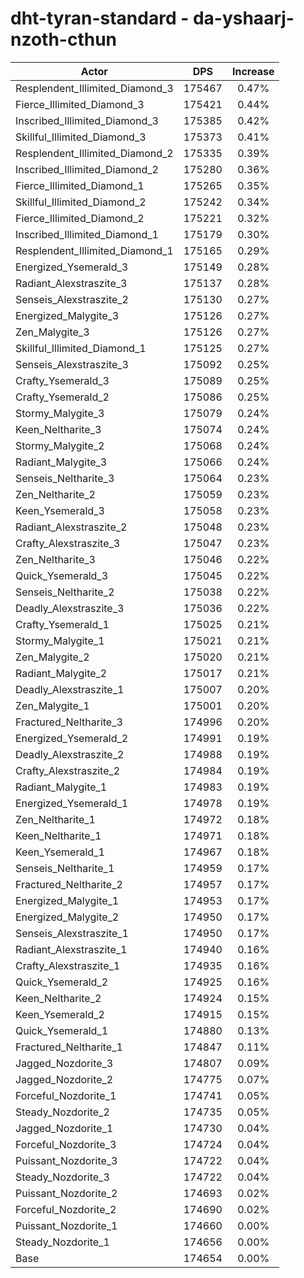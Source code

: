 # dht-tyran-standard - da-yshaarj-nzoth-cthun
| Actor | DPS | Increase |
|---|:---:|:---:|
|Resplendent_Illimited_Diamond_3|175467|0.47%|
|Fierce_Illimited_Diamond_3|175421|0.44%|
|Inscribed_Illimited_Diamond_3|175385|0.42%|
|Skillful_Illimited_Diamond_3|175373|0.41%|
|Resplendent_Illimited_Diamond_2|175335|0.39%|
|Inscribed_Illimited_Diamond_2|175280|0.36%|
|Fierce_Illimited_Diamond_1|175265|0.35%|
|Skillful_Illimited_Diamond_2|175242|0.34%|
|Fierce_Illimited_Diamond_2|175221|0.32%|
|Inscribed_Illimited_Diamond_1|175179|0.30%|
|Resplendent_Illimited_Diamond_1|175165|0.29%|
|Energized_Ysemerald_3|175149|0.28%|
|Radiant_Alexstraszite_3|175137|0.28%|
|Senseis_Alexstraszite_2|175130|0.27%|
|Energized_Malygite_3|175126|0.27%|
|Zen_Malygite_3|175126|0.27%|
|Skillful_Illimited_Diamond_1|175125|0.27%|
|Senseis_Alexstraszite_3|175092|0.25%|
|Crafty_Ysemerald_3|175089|0.25%|
|Crafty_Ysemerald_2|175086|0.25%|
|Stormy_Malygite_3|175079|0.24%|
|Keen_Neltharite_3|175074|0.24%|
|Stormy_Malygite_2|175068|0.24%|
|Radiant_Malygite_3|175066|0.24%|
|Senseis_Neltharite_3|175064|0.23%|
|Zen_Neltharite_2|175059|0.23%|
|Keen_Ysemerald_3|175058|0.23%|
|Radiant_Alexstraszite_2|175048|0.23%|
|Crafty_Alexstraszite_3|175047|0.23%|
|Zen_Neltharite_3|175046|0.22%|
|Quick_Ysemerald_3|175045|0.22%|
|Senseis_Neltharite_2|175038|0.22%|
|Deadly_Alexstraszite_3|175036|0.22%|
|Crafty_Ysemerald_1|175025|0.21%|
|Stormy_Malygite_1|175021|0.21%|
|Zen_Malygite_2|175020|0.21%|
|Radiant_Malygite_2|175017|0.21%|
|Deadly_Alexstraszite_1|175007|0.20%|
|Zen_Malygite_1|175001|0.20%|
|Fractured_Neltharite_3|174996|0.20%|
|Energized_Ysemerald_2|174991|0.19%|
|Deadly_Alexstraszite_2|174988|0.19%|
|Crafty_Alexstraszite_2|174984|0.19%|
|Radiant_Malygite_1|174983|0.19%|
|Energized_Ysemerald_1|174978|0.19%|
|Zen_Neltharite_1|174972|0.18%|
|Keen_Neltharite_1|174971|0.18%|
|Keen_Ysemerald_1|174967|0.18%|
|Senseis_Neltharite_1|174959|0.17%|
|Fractured_Neltharite_2|174957|0.17%|
|Energized_Malygite_1|174953|0.17%|
|Energized_Malygite_2|174950|0.17%|
|Senseis_Alexstraszite_1|174950|0.17%|
|Radiant_Alexstraszite_1|174940|0.16%|
|Crafty_Alexstraszite_1|174935|0.16%|
|Quick_Ysemerald_2|174925|0.16%|
|Keen_Neltharite_2|174924|0.15%|
|Keen_Ysemerald_2|174915|0.15%|
|Quick_Ysemerald_1|174880|0.13%|
|Fractured_Neltharite_1|174847|0.11%|
|Jagged_Nozdorite_3|174807|0.09%|
|Jagged_Nozdorite_2|174775|0.07%|
|Forceful_Nozdorite_1|174741|0.05%|
|Steady_Nozdorite_2|174735|0.05%|
|Jagged_Nozdorite_1|174730|0.04%|
|Forceful_Nozdorite_3|174724|0.04%|
|Puissant_Nozdorite_3|174722|0.04%|
|Steady_Nozdorite_3|174722|0.04%|
|Puissant_Nozdorite_2|174693|0.02%|
|Forceful_Nozdorite_2|174690|0.02%|
|Puissant_Nozdorite_1|174660|0.00%|
|Steady_Nozdorite_1|174656|0.00%|
|Base|174654|0.00%|
